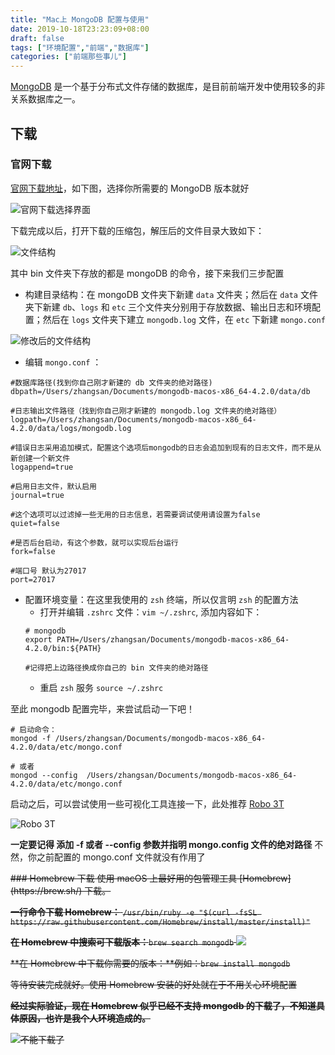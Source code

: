 ```yaml
---
title: "Mac上 MongoDB 配置与使用"
date: 2019-10-18T23:23:09+08:00
draft: false
tags: ["环境配置","前端","数据库"]
categories: ["前端那些事儿"]
---
```

[MongoDB](https://www.mongodb.com/) 是一个基于分布式文件存储的数据库，是目前前端开发中使用较多的非关系数据库之一。

## 下载
### 官网下载
[官网下载地址](https://www.mongodb.com/download-center/enterprise)，如下图，选择你所需要的 MongoDB 版本就好

![官网下载选择界面](https://blog-img-1256389522.cos.ap-chengdu.myqcloud.com/MongoDB/20191018083957.png)

下载完成以后，打开下载的压缩包，解压后的文件目录大致如下：

![文件结构](https://blog-img-1256389522.cos.ap-chengdu.myqcloud.com/MongoDB/20191018085755.png)

其中 bin 文件夹下存放的都是 mongoDB 的命令，接下来我们三步配置

* 构建目录结构：在 mongoDB 文件夹下新建 `data` 文件夹；然后在 `data` 文件夹下新建 `db`、`logs` 和 `etc` 三个文件夹分别用于存放数据、输出日志和环境配置；然后在 `logs` 文件夹下建立 `mongodb.log` 文件，在 `etc` 下新建 `mongo.conf`

![修改后的文件结构](https://blog-img-1256389522.cos.ap-chengdu.myqcloud.com/MongoDB/20191018093858.png)

* 编辑 `mongo.conf` ：
``` 
#数据库路径(找到你自己刚才新建的 db 文件夹的绝对路径)
dbpath=/Users/zhangsan/Documents/mongodb-macos-x86_64-4.2.0/data/db

#日志输出文件路径（找到你自己刚才新建的 mongodb.log 文件夹的绝对路径）
logpath=/Users/zhangsan/Documents/mongodb-macos-x86_64-4.2.0/data/logs/mongodb.log

#错误日志采用追加模式，配置这个选项后mongodb的日志会追加到现有的日志文件，而不是从新创建一个新文件
logappend=true

#启用日志文件，默认启用
journal=true

#这个选项可以过滤掉一些无用的日志信息，若需要调试使用请设置为false
quiet=false

#是否后台启动，有这个参数，就可以实现后台运行
fork=false

#端口号 默认为27017
port=27017
```

* 配置环境变量：在这里我使用的 `zsh` 终端，所以仅言明 `zsh` 的配置方法
    * 打开并编辑 `.zshrc` 文件：`vim ~/.zshrc`, 添加内容如下：
    ```
    # mongodb
    export PATH=/Users/zhangsan/Documents/mongodb-macos-x86_64-4.2.0/bin:${PATH}

    #记得把上边路径换成你自己的 bin 文件夹的绝对路径
    ```
    * 重启 `zsh` 服务 `source ~/.zshrc`

至此 mongodb 配置完毕，来尝试启动一下吧！
```
# 启动命令：
mongod -f /Users/zhangsan/Documents/mongodb-macos-x86_64-4.2.0/data/etc/mongo.conf

# 或者
mongod --config  /Users/zhangsan/Documents/mongodb-macos-x86_64-4.2.0/data/etc/mongo.conf

```
启动之后，可以尝试使用一些可视化工具连接一下，此处推荐 [Robo 3T](https://robomongo.org/download)

![Robo 3T](https://blog-img-1256389522.cos.ap-chengdu.myqcloud.com/MongoDB/20191018094401.png)

**一定要记得 添加 -f 或者 --config 参数并指明 mongo.config 文件的绝对路径** 不然，你之前配置的 mongo.conf 文件就没有作用了

<del>
### Homebrew 下载
使用 macOS 上最好用的包管理工具 [Homebrew](https://brew.sh/) 下载。

**一行命令下载 Homebrew：**
`/usr/bin/ruby -e "$(curl -fsSL https://raw.githubusercontent.com/Homebrew/install/master/install)"`
 
**在 Homebrew 中搜索可下载版本：**`brew search mongodb`
![](https://blog-img-1256389522.cos.ap-chengdu.myqcloud.com/MongoDB/20191018084723.png)

**在 Homebrew 中下载你需要的版本：**例如：`brew install mongodb`

等待安装完成就好。使用 Homebrew 安装的好处就在于不用关心环境配置
</del>

**经过实际验证，现在 Homebrew 似乎已经不支持 mongodb 的下载了，不知道具体原因，也许是我个人环境造成的。**

![不能下载了](https://blog-img-1256389522.cos.ap-chengdu.myqcloud.com/MongoDB/20191018093512.png)